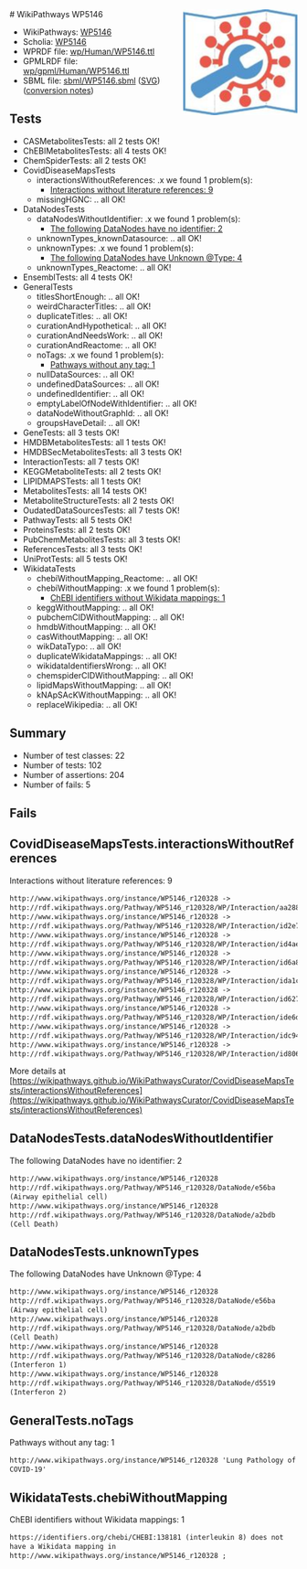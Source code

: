 <img style="float: right; width: 200px" src="../logo.png" />
# WikiPathways WP5146

* WikiPathways: [WP5146](https://identifiers.org/wikipathways:WP5146)
* Scholia: [WP5146](https://scholia.toolforge.org/wikipathways/WP5146)
* WPRDF file: [wp/Human/WP5146.ttl](../wp/Human/WP5146.ttl)
* GPMLRDF file: [wp/gpml/Human/WP5146.ttl](../wp/gpml/Human/WP5146.ttl)
* SBML file: [sbml/WP5146.sbml](../sbml/WP5146.sbml) ([SVG](../sbml/WP5146.svg)) ([conversion notes](../sbml/WP5146.txt))

## Tests
* CASMetabolitesTests: all 2 tests OK!
* ChEBIMetabolitesTests: all 4 tests OK!
* ChemSpiderTests: all 2 tests OK!
* CovidDiseaseMapsTests
    * interactionsWithoutReferences: .x we found 1 problem(s):
        * [Interactions without literature references: 9](#2e295937)
    * missingHGNC: .. all OK!
* DataNodesTests
    * dataNodesWithoutIdentifier: .x we found 1 problem(s):
        * [The following DataNodes have no identifier: 2](#d2d32fa1)
    * unknownTypes_knownDatasource: .. all OK!
    * unknownTypes: .x we found 1 problem(s):
        * [The following DataNodes have Unknown @Type: 4](#839973e2)
    * unknownTypes_Reactome: .. all OK!
* EnsemblTests: all 4 tests OK!
* GeneralTests
    * titlesShortEnough: .. all OK!
    * weirdCharacterTitles: .. all OK!
    * duplicateTitles: .. all OK!
    * curationAndHypothetical: .. all OK!
    * curationAndNeedsWork: .. all OK!
    * curationAndReactome: .. all OK!
    * noTags: .x we found 1 problem(s):
        * [Pathways without any tag: 1](#b5a30a81)
    * nullDataSources: .. all OK!
    * undefinedDataSources: .. all OK!
    * undefinedIdentifier: .. all OK!
    * emptyLabelOfNodeWithIdentifier: .. all OK!
    * dataNodeWithoutGraphId: .. all OK!
    * groupsHaveDetail: .. all OK!
* GeneTests: all 3 tests OK!
* HMDBMetabolitesTests: all 1 tests OK!
* HMDBSecMetabolitesTests: all 3 tests OK!
* InteractionTests: all 7 tests OK!
* KEGGMetaboliteTests: all 2 tests OK!
* LIPIDMAPSTests: all 1 tests OK!
* MetabolitesTests: all 14 tests OK!
* MetaboliteStructureTests: all 2 tests OK!
* OudatedDataSourcesTests: all 7 tests OK!
* PathwayTests: all 5 tests OK!
* ProteinsTests: all 2 tests OK!
* PubChemMetabolitesTests: all 3 tests OK!
* ReferencesTests: all 3 tests OK!
* UniProtTests: all 5 tests OK!
* WikidataTests
    * chebiWithoutMapping_Reactome: .. all OK!
    * chebiWithoutMapping: .x we found 1 problem(s):
        * [ChEBI identifiers without Wikidata mappings: 1](#a8d554cd)
    * keggWithoutMapping: .. all OK!
    * pubchemCIDWithoutMapping: .. all OK!
    * hmdbWithoutMapping: .. all OK!
    * casWithoutMapping: .. all OK!
    * wikDataTypo: .. all OK!
    * duplicateWikidataMappings: .. all OK!
    * wikidataIdentifiersWrong: .. all OK!
    * chemspiderCIDWithoutMapping: .. all OK!
    * lipidMapsWithoutMapping: .. all OK!
    * kNApSAcKWithoutMapping: .. all OK!
    * replaceWikipedia: .. all OK!


## Summary

* Number of test classes: 22
* Number of tests: 102
* Number of assertions: 204
* Number of fails: 5

## Fails

<a name="2e295937" />

## CovidDiseaseMapsTests.interactionsWithoutReferences

Interactions without literature references: 9
```
http://www.wikipathways.org/instance/WP5146_r120328 -> http://rdf.wikipathways.org/Pathway/WP5146_r120328/WP/Interaction/aa288
http://www.wikipathways.org/instance/WP5146_r120328 -> http://rdf.wikipathways.org/Pathway/WP5146_r120328/WP/Interaction/id2e78a262
http://www.wikipathways.org/instance/WP5146_r120328 -> http://rdf.wikipathways.org/Pathway/WP5146_r120328/WP/Interaction/id4ae4e6b1
http://www.wikipathways.org/instance/WP5146_r120328 -> http://rdf.wikipathways.org/Pathway/WP5146_r120328/WP/Interaction/id6a8a8f45
http://www.wikipathways.org/instance/WP5146_r120328 -> http://rdf.wikipathways.org/Pathway/WP5146_r120328/WP/Interaction/ida1cc3b50
http://www.wikipathways.org/instance/WP5146_r120328 -> http://rdf.wikipathways.org/Pathway/WP5146_r120328/WP/Interaction/id62707f69
http://www.wikipathways.org/instance/WP5146_r120328 -> http://rdf.wikipathways.org/Pathway/WP5146_r120328/WP/Interaction/ide6dd58a3
http://www.wikipathways.org/instance/WP5146_r120328 -> http://rdf.wikipathways.org/Pathway/WP5146_r120328/WP/Interaction/idc940e03
http://www.wikipathways.org/instance/WP5146_r120328 -> http://rdf.wikipathways.org/Pathway/WP5146_r120328/WP/Interaction/id806760c3
```

More details at [https://wikipathways.github.io/WikiPathwaysCurator/CovidDiseaseMapsTests/interactionsWithoutReferences](https://wikipathways.github.io/WikiPathwaysCurator/CovidDiseaseMapsTests/interactionsWithoutReferences)

<a name="d2d32fa1" />

## DataNodesTests.dataNodesWithoutIdentifier

The following DataNodes have no identifier: 2
```
http://www.wikipathways.org/instance/WP5146_r120328 http://rdf.wikipathways.org/Pathway/WP5146_r120328/DataNode/e56ba (Airway epithelial cell)
http://www.wikipathways.org/instance/WP5146_r120328 http://rdf.wikipathways.org/Pathway/WP5146_r120328/DataNode/a2bdb (Cell Death)
```

<a name="839973e2" />

## DataNodesTests.unknownTypes

The following DataNodes have Unknown @Type: 4
```
http://www.wikipathways.org/instance/WP5146_r120328 http://rdf.wikipathways.org/Pathway/WP5146_r120328/DataNode/e56ba (Airway epithelial cell)
http://www.wikipathways.org/instance/WP5146_r120328 http://rdf.wikipathways.org/Pathway/WP5146_r120328/DataNode/a2bdb (Cell Death)
http://www.wikipathways.org/instance/WP5146_r120328 http://rdf.wikipathways.org/Pathway/WP5146_r120328/DataNode/c8286 (Interferon 1)
http://www.wikipathways.org/instance/WP5146_r120328 http://rdf.wikipathways.org/Pathway/WP5146_r120328/DataNode/d5519 (Interferon 2)
```

<a name="b5a30a81" />

## GeneralTests.noTags

Pathways without any tag: 1
```
http://www.wikipathways.org/instance/WP5146_r120328 'Lung Pathology of COVID-19' 
```

<a name="a8d554cd" />

## WikidataTests.chebiWithoutMapping

ChEBI identifiers without Wikidata mappings: 1
```
https://identifiers.org/chebi/CHEBI:138181 (interleukin 8) does not have a Wikidata mapping in http://www.wikipathways.org/instance/WP5146_r120328 ; 
```

